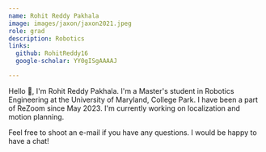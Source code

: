 ```yaml
---
name: Rohit Reddy Pakhala
image: images/jaxon/jaxon2021.jpeg
role: grad
description: Robotics
links:
  github: RohitReddy16
  google-scholar: YY0gISgAAAAJ

---
```


Hello 👋, I'm Rohit Reddy Pakhala. I'm a Master's student in Robotics Engineering at the University of Maryland, College Park. I have been a part of ReZoom since May 2023. I'm currently working on localization and motion planning.

Feel free to shoot an e-mail if you have any questions. I would be happy to have a chat!